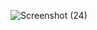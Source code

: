 ![Screenshot (24)](https://github.com/user-attachments/assets/509d990f-111a-4555-a439-a52c508f037e)

